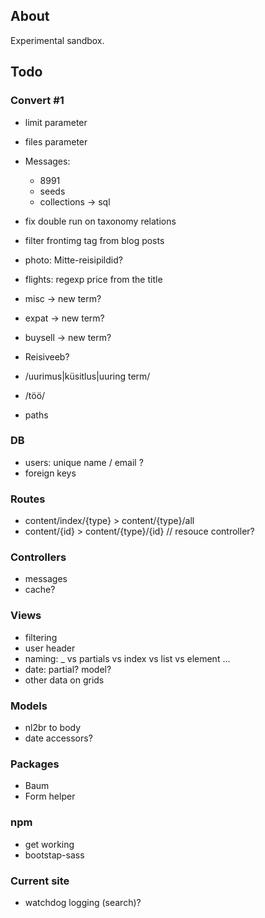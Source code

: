 ## About

Experimental sandbox.

## Todo

### Convert #1

- limit parameter
- files parameter
- Messages:
    - 8991
    - seeds
    - collections -> sql
- fix double run on taxonomy relations
- filter frontimg tag from blog posts
- photo: Mitte-reisipildid?
- flights: regexp price from the title
- misc -> new term?
- expat -> new term?
- buysell -> new term?
- Reisiveeb?
- /uurimus|küsitlus|uuring term/
- /töö/

- paths

### DB

- users: unique name / email ?
- foreign keys

### Routes

- content/index/{type} > content/{type}/all
- content/{id} > content/{type}/{id} // resouce controller?

### Controllers

- messages
- cache?

### Views

- filtering
- user header 
- naming: _ vs partials vs index vs list vs element ...
- date: partial? model?
- other data on grids

### Models

- nl2br to body
- date accessors?

### Packages

- Baum
- Form helper

### npm

- get working
- bootstap-sass

### Current site

- watchdog logging (search)?